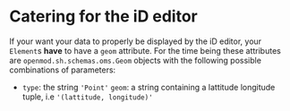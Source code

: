 # Catering for the iD editor

If your want your data to properly be displayed by the iD editor, your
`Element`s **have** to have a `geom` attribute. For the time being these
attributes are `openmod.sh.schemas.oms.Geom` objects with the following
possible combinations of parameters:

  - `type`: the string `'Point'`
    `geom`: a string containing a lattitude longitude tuple, i.e
            `'(lattitude, longitude)'`

